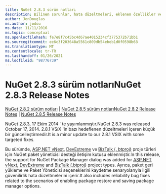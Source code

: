 ```yaml
---
title: NuGet 2.8.3 sürüm notları
description: Bilinen sorunlar, hata düzeltmeleri, eklenen özellikler ve CCR 'ler dahil olmak üzere NuGet 2.8.3 için sürüm notları.
author: JonDouglas
ms.author: jodou
ms.date: 11/11/2016
ms.topic: conceptual
ms.openlocfilehash: fe7e8f7c45bc4d67ae4015234cf3775372b71bb1
ms.sourcegitcommit: ee6c3f203648a5561c809db54ebeb1d0f0598b68
ms.translationtype: MT
ms.contentlocale: tr-TR
ms.lasthandoff: 01/26/2021
ms.locfileid: "98776739"
---
```

# <a name="nuget-283-release-notes"></a><span data-ttu-id="7fdfe-103">NuGet 2.8.3 sürüm notları</span><span class="sxs-lookup"><span data-stu-id="7fdfe-103">NuGet 2.8.3 Release Notes</span></span>

<span data-ttu-id="7fdfe-104">[NuGet 2.8.2 sürüm notları](../release-notes/nuget-2.8.2.md)  |  [NuGet 2.8.5 sürüm notları](../release-notes/nuget-2.8.5.md)</span><span class="sxs-lookup"><span data-stu-id="7fdfe-104">[NuGet 2.8.2 Release Notes](../release-notes/nuget-2.8.2.md) | [NuGet 2.8.5 Release Notes](../release-notes/nuget-2.8.5.md)</span></span>

<span data-ttu-id="7fdfe-105">NuGet 2.8.3, 17 Ekim 2014 ' te yayımlanmıştır.</span><span class="sxs-lookup"><span data-stu-id="7fdfe-105">NuGet 2.8.3 was released October 17, 2014.</span></span> <span data-ttu-id="7fdfe-106">2.8.1 VSıX 'in bazı hedeflenen düzeltmeleri içeren küçük bir güncelleştirmedir.</span><span class="sxs-lookup"><span data-stu-id="7fdfe-106">It is a minor update to our 2.8.1 VSIX with some targeted fixes.</span></span>

<span data-ttu-id="7fdfe-107">Bu sürümde, [ASP.NET vNext](http://www.asp.net/vnext), [DevExtreme](http://js.devexpress.com/) ve [BizTalk (. btproj)](/biztalk/core/developing-biztalk-server-applications) proje türleri için NuGet paket yöneticisi desteği iletişim kutusu eklenmiştir.</span><span class="sxs-lookup"><span data-stu-id="7fdfe-107">In this release, the support for NuGet Package Manager dialog was added for [ASP.NET vNext](http://www.asp.net/vnext), [DevExtreme](http://js.devexpress.com/) and [BizTalk (.btproj)](/biztalk/core/developing-biztalk-server-applications) project types.</span></span> <span data-ttu-id="7fdfe-108">Ayrıca, paket geri yükleme ve Paket Yöneticisi seçeneklerini kaydetme senaryolarıyla ilgili güvenilirlik hata düzeltmelerini içerir.</span><span class="sxs-lookup"><span data-stu-id="7fdfe-108">It also includes reliability bug fixes related to the scenarios of enabling package restore and saving package manager options.</span></span>
